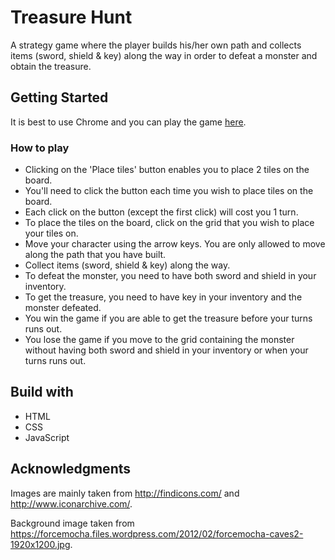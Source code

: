 # Treasure Hunt
A strategy game where the player builds his/her own path and collects items (sword, shield & key) along the way in order to defeat a monster and obtain the treasure.

## Getting Started
It is best to use Chrome and you can play the game [here](https://wdi-sg.github.io/wdi-project-1-tgt87/).

### How to play
* Clicking on the 'Place tiles' button enables you to place 2 tiles on the board.
* You'll need to click the button each time you wish to place tiles on the board.
* Each click on the button (except the first click) will cost you 1 turn.
* To place the tiles on the board, click on the grid that you wish to place your tiles on.
* Move your character using the arrow keys. You are only allowed to move along the path that you have built.
* Collect items (sword, shield & key) along the way.
* To defeat the monster, you need to have both sword and shield in your inventory.
* To get the treasure, you need to have key in your inventory and the monster defeated.
* You win the game if you are able to get the treasure before your turns runs out.
* You lose the game if you move to the grid containing the monster without having both sword and shield in your inventory or when your turns runs out.

## Build with
* HTML
* CSS
* JavaScript

## Acknowledgments
Images are mainly taken from http://findicons.com/ and http://www.iconarchive.com/.

Background image taken from https://forcemocha.files.wordpress.com/2012/02/forcemocha-caves2-1920x1200.jpg.
